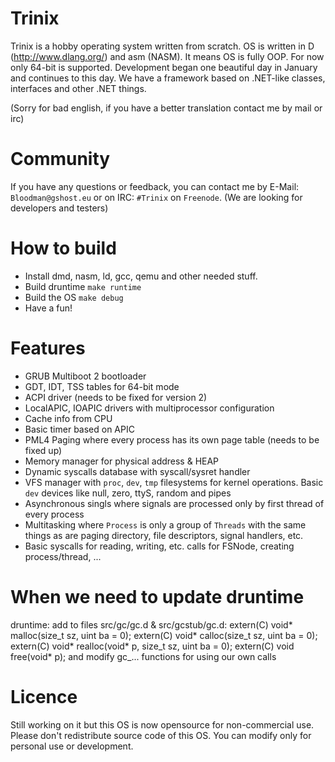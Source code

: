 # Trinix #
Trinix is a hobby operating system written from scratch. OS is written in D (http://www.dlang.org/) and asm (NASM). It means OS is fully OOP. For now only 64-bit is supported. Development began one beautiful day in January and continues to this day. We have a framework based on .NET-like classes, interfaces and other .NET things.

(Sorry for bad english, if you have a better translation contact me by mail or irc)


# Community #
If you have any questions or feedback, you can contact me by E-Mail: `Bloodman@gshost.eu` or on IRC: `#Trinix` on `Freenode`.
(We are looking for developers and testers)


# How to build #
* Install dmd, nasm, ld, gcc, qemu and other needed stuff.
* Build druntime `make runtime`
* Build the OS `make debug`
* Have a fun!


# Features #
* GRUB Multiboot 2 bootloader
* GDT, IDT, TSS tables for 64-bit mode
* ACPI driver (needs to be fixed for version 2)
* LocalAPIC, IOAPIC drivers with multiprocessor configuration
* Cache info from CPU
* Basic timer based on APIC
* PML4 Paging where every process has its own page table (needs to be fixed up)
* Memory manager for physical address & HEAP
* Dynamic syscalls database with syscall/sysret handler
* VFS manager with `proc`, `dev`, `tmp` filesystems for kernel operations. Basic `dev` devices like null, zero, ttyS, random and pipes
* Asynchronous singls where signals are processed only by first thread of every process
* Multitasking where `Process` is only a group of `Threads` with the same things as are paging directory, file descriptors, signal handlers, etc.
* Basic syscalls for reading, writing, etc. calls for FSNode, creating process/thread, ...


# When we need to update druntime #
druntime:
	add to files src/gc/gc.d & src/gcstub/gc.d:
		extern(C) void* malloc(size_t sz, uint ba = 0);
		extern(C) void* calloc(size_t sz, uint ba = 0);
		extern(C) void* realloc(void* p, size_t sz, uint ba = 0);
		extern(C) void free(void* p);
	and modify gc_... functions for using our own calls
	
	
# Licence #
Still working on it but this OS is now opensource for non-commercial use. Please don't redistribute source code of this OS. You can modify only for personal use or development.
